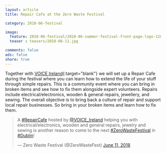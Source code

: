 ```yaml
---
layout: article
title: Repair Cafe at the Zero Waste Festival

category: 2018-06-festival

image:
  feature: 2018-06-festival/2018-06-summer-festival-front-page-logo-1200x375.png
  teaser : teasers/2018-06-11.jpg

comments: false
ads: false
share: true
---
```


Together with [VOICE Ireland](https://voiceireland.org/){:target="blank"} we will set up a Repair Cafe during the festival where you can learn how to extend the life of your stuff through simple repairs. This is a community event where you can bring in broken items and see how to fix them alongside expert volunteers. Repairs include electrical/electronics, wooden & general repairs, jewellery, and sewing. The overall objective is to bring back a culture of repair and support local repair businesses. So bring in your broken items and learn how to fix them.

<blockquote class="twitter-tweet" data-lang="en"><p lang="en" dir="ltr">A <a href="https://twitter.com/hashtag/RepairCafe?src=hash&amp;ref_src=twsrc%5Etfw">#RepairCafe</a> hosted by <a href="https://twitter.com/VOICE_Ireland?ref_src=twsrc%5Etfw">@VOICE_Ireland</a> helping you with electrical/electronics, wooden and general repairs, jewelry and sewing is another reason to come to the next <a href="https://twitter.com/hashtag/ZeroWasteFestival?src=hash&amp;ref_src=twsrc%5Etfw">#ZeroWasteFestival</a> in <a href="https://twitter.com/hashtag/Dublin?src=hash&amp;ref_src=twsrc%5Etfw">#Dublin</a>!</p>&mdash; Zero Waste Festival (@ZeroWasteFest) <a href="https://twitter.com/ZeroWasteFest/status/1006262465557082114?ref_src=twsrc%5Etfw">June 11, 2018</a></blockquote>
<script async src="https://platform.twitter.com/widgets.js" charset="utf-8"></script>


